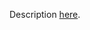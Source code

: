 Description [here](https://scalacenter.github.io/scala-3-migration-guide/docs/incompatibilities/syntactic-changes.html#wrong-indentation).